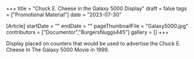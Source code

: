 +++
title = "Chuck E. Cheese in the Galaxy 5000 Display"
draft = false
tags = ["Promotional Material"]
date = "2023-07-30"

[Article]
startDate = ""
endDate = ""
pageThumbnailFile = "Galaxy5000.jpg"
contributors = ["Documentor","BurgersNuggs445"]
gallery = []
+++


Display placed on counters that would be used to advertise the Chuck E. Cheese In The Galaxy 5000 Movie in 1999.